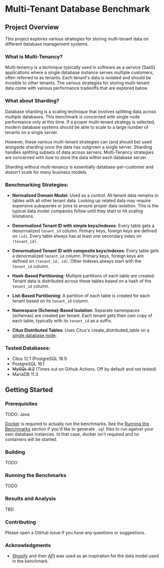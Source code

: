 # Multi-Tenant Database Benchmark
## Project Overview

This project explores various strategies for storing multi-tenant data on different database management systems.

### What is Multi-Tenancy?
Multi-tenancy is a technique typically used in software as a service (SaaS) applications where a single database instance serves multiple customers, often referred to as tenants.
Each tenant's data is isolated and should be invisible  to other tenants.
The various strategies for storing multi-tenant data come with various performance tradeoffs that are explored below.

### What about Sharding?
Database sharding is a scaling technique that involves splitting data across multiple databases.
This benchmark is concerned with single node performance only at this time.
If a proper multi-tenant strategy is selected, modern database systems should be able to scale to a large number of tenants on a single server.

However, these various multi-tenant strategies can (and should be) used alongside sharding once the data has outgrown a single server.
Sharding handles splitting subsets of data across servers. Multi-Tenancy strategies are concerned with how to store the data within each database server.

Sharding without multi-tenancy is essentially database-per-customer and doesn't scale for many business models.

### Benchmarking Strategies:

* **Normalized Domain Model**:
Used as a control. 
All tenant data remains in tables with all other tenant data.
Looking up related data may require expensive subqueries or joins to ensure proper data isolation.
This is the typical data model companies follow until they start to hit scaling limitations.

* **Denormalized Tenant ID with simple keys/indexes**:
Every table gets a denormalized `tenant_id` column.
Primary keys, foreign keys are defined on `(id)`.
Every table always has at least one secondary index on `(tenant_id)`.

* **Denormalized Tenant ID with composite keys/indexes**:
Every table gets a denormalized `tenant_id` column.
Primary keys, foreign keys are defined on `(tenant_id, id)`.
Other indexes always start with the `tenant_id` column.

* **Hash-Based Partitioning**:
Multiple partitions of each table are created.
Tenant data is distributed across these tables based on a hash of the `tenant_id` column.

* **List-Based Partitioning**:
A partition of each table is created for each tenant based on its `tenant_id` column.

* **Namespace (Schema)-Based Isolation**:
Separate namespaces (schemas) are created per tenant.
Each tenant gets their own copy of each table, typically with its `tenant_id` as a suffix.

* **Citus Distributed Tables**:
Uses Citus's create_distributed_table on a [single database node](https://www.citusdata.com/blog/2021/03/20/sharding-postgres-on-a-single-citus-node/). 

### Tested Databases:
* Citus 12.1 (PostgreSQL 16.1)
* PostgreSQL 16.1
* ~~MySQL 8.2~~ (Times out on Github Actions. Off by default and not tested)
* MariaDB 11.3

## Getting Started
### Prerequisites
TODO: Java

[Docker](https://docs.docker.com/engine/install/) is required to actually run the benchmarks.
See the [Running the Benchmarks](#running-the-benchmarks) section if you'd like to generate `.sql` files to run against your own database instances.
In that case, docker isn't required and no containers will be started.

### Building
TODO

### Running the Benchmarks
TODO

### Results and Analysis
TBD

### Contributing
Please open a GitHub issue if you have any questions or suggestions.

### Acknowledgments
* [Shopify](https://www.shopify.com) and their [API](https://shopify.dev/docs/api) was used as an inspiration for the data model used in the benchmark.
